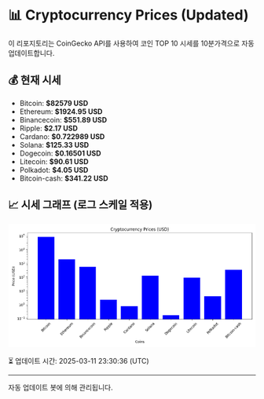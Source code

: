 
# 📊 Cryptocurrency Prices (Updated)

이 리포지토리는 CoinGecko API를 사용하여 코인 TOP 10 시세를 10분가격으로 자동 업데이트합니다.

## 💰 현재 시세
- Bitcoin: **$82579 USD**
- Ethereum: **$1924.95 USD**
- Binancecoin: **$551.89 USD**
- Ripple: **$2.17 USD**
- Cardano: **$0.722989 USD**
- Solana: **$125.33 USD**
- Dogecoin: **$0.16501 USD**
- Litecoin: **$90.61 USD**
- Polkadot: **$4.05 USD**
- Bitcoin-cash: **$341.22 USD**

## 📈 시세 그래프 (로그 스케일 적용)
![Crypto Prices](crypto_prices.png)

⏳ 업데이트 시간: 2025-03-11 23:30:36 (UTC)

---
자동 업데이트 봇에 의해 관리됩니다.
